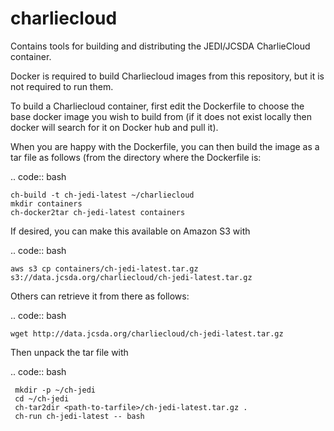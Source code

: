 # charliecloud
Contains tools for building and distributing the JEDI/JCSDA CharlieCloud container.

Docker is required to build Charliecloud images from this repository, but it is not required to run them.

To build a Charliecloud container, first edit the Dockerfile to choose the base docker image you wish to build from (if it does not exist locally then docker will search for it on Docker hub and pull it).

When you are happy with the Dockerfile, you can then build the image as a tar file as follows (from the directory where the Dockerfile is:

.. code:: bash
   
    ch-build -t ch-jedi-latest ~/charliecloud
    mkdir containers
    ch-docker2tar ch-jedi-latest containers
    
If desired, you can make this available on Amazon S3 with 

.. code:: bash

    aws s3 cp containers/ch-jedi-latest.tar.gz s3://data.jcsda.org/charliecloud/ch-jedi-latest.tar.gz

Others can retrieve it from there as follows:

.. code:: bash

    wget http://data.jcsda.org/charliecloud/ch-jedi-latest.tar.gz
    
 Then unpack the tar file with
 
 .. code:: bash
 
     mkdir -p ~/ch-jedi
     cd ~/ch-jedi
     ch-tar2dir <path-to-tarfile>/ch-jedi-latest.tar.gz .
     ch-run ch-jedi-latest -- bash
